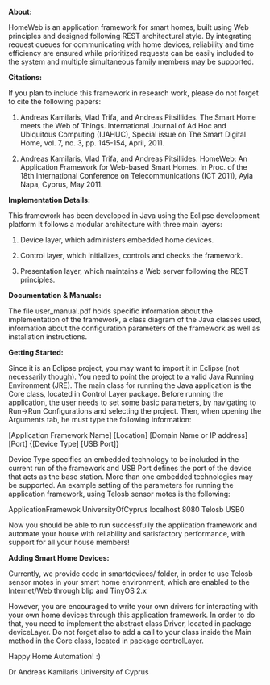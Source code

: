 **About:**  

HomeWeb is an application framework for smart homes, built using Web principles and designed following REST architectural style. By integrating request queues for communicating with home devices, reliability and time efficiency are ensured while prioritized requests can be easily included to the system and multiple simultaneous family members may be supported.

**Citations:**  

If you plan to include this framework in research work, please do not forget to cite the following papers:  

1. Andreas Kamilaris, Vlad Trifa, and Andreas Pitsillides. The Smart Home meets the Web of Things. International Journal of Ad Hoc and Ubiquitous Computing (IJAHUC), Special issue on The Smart Digital Home, vol. 7, no. 3, pp. 145-154, April, 2011.  

2. Andreas Kamilaris, Vlad Trifa, and Andreas Pitsillides. HomeWeb: An Application Framework for Web-based Smart Homes. In Proc. of the 18th International Conference on Telecommunications (ICT 2011), Ayia Napa, Cyprus, May 2011.

**Implementation Details:**  

This framework has been developed in Java using the Eclipse development platform
It follows a modular architecture with three main layers:  

1. Device layer, which administers embedded home devices.  

2. Control layer, which initializes, controls and checks the framework.  

3. Presentation layer, which maintains a Web server following the REST principles.

**Documentation & Manuals:**  

The file user_manual.pdf holds specific information about the implementation of the framework, a class diagram of the Java classes used, information about the configuration parameters of the framework as well as installation instructions.

**Getting Started:**  

Since it is an Eclipse project, you may want to import it in Eclipse (not necessarily though). You need to point the project to a valid Java Running Environment (JRE).
The main class for running the Java application is the Core class, located in Control Layer package. Before running the application, the user needs to set some basic parameters, by navigating to Run->Run Configurations and selecting the project. Then, when opening the Arguments tab, he must type the following information:

[Application Framework Name] [Location] [Domain Name or IP address] [Port] {[Device Type] [USB Port]}

Device Type specifies an embedded technology to be included in the current run of the framework and USB Port defines the port of the device that acts as the base station. More than one embedded technologies may be supported. An example setting of the parameters for running the application framework, using Telosb sensor motes is the following:

ApplicationFramewok UniversityOfCyprus localhost 8080 Telosb USB0

Now you should be able to run successfully the application framework and automate your house with reliability and satisfactory performance, with support for all your house members!

**Adding Smart Home Devices:**  

Currently, we provide code in smartdevices/ folder, in order to use Telosb sensor motes in your smart home environment, which are enabled to the Internet/Web through blip and TinyOS 2.x

However, you are encouraged to write your own drivers for interacting with your own home devices through this application framework. In order to do that, you need to implement the abstract class Driver, located in package deviceLayer. Do not forget also to add a call to your class inside the Main method in the Core class, located in package controlLayer.

Happy Home Automation! :)

Dr Andreas Kamilaris
University of Cyprus
